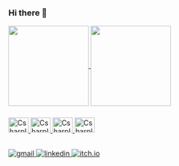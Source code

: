 ### Hi there 👋

<div>
  <a href="https://github.com/BrunoLimenzo">
  <img align="center" height="160em" src="https://github-readme-stats.vercel.app/api?username=BrunoLimenzo&counts_private=true&show_icons=true&theme=dark">
  <img align="center" height ="160em" src="https://github-readme-stats.vercel.app/api/top-langs/?username=BrunoLimenzo&theme=dark">
</div>

  ###
  
<div style="display: inline_block">
  <img alt="CsharpIcon" height="30px" width="40px" src="https://cdn.jsdelivr.net/gh/devicons/devicon/icons/csharp/csharp-original.svg">
  <img alt="CsharpIcon" height="30px" width="40px" src="https://cdn.jsdelivr.net/gh/devicons/devicon/icons/unity/unity-original.svg">
  <img alt="CsharpIcon" height="30px" width="40px" src="https://cdn.jsdelivr.net/gh/devicons/devicon/icons/html5/html5-original.svg">
  <img alt="CsharpIcon" height="30px" width="40px" src="https://cdn.jsdelivr.net/gh/devicons/devicon/icons/css3/css3-original.svg">
</div>
  
  ##

  <div>
    <a href="mailto:brunolimenzo0@gmail.com" target="_blank"> 
      <img alt="gmail" src="https://img.shields.io/badge/Gmail-D14836?style=for-the-badge&logo=gmail&logoColor=white"> 
    </a>
    <a href="https://www.linkedin.com/in/bruno-limenzo-0a2224230/" target="_blank"> 
       <img alt="linkedin" src="https://img.shields.io/badge/LinkedIn-0077B5?style=for-the-badge&logo=linkedin&logoColor=white">
    </a>
    <a href="https://brunolimenzo.itch.io/" target="_blank">
       <img alt="itch.io" src="https://img.shields.io/badge/Itch.io-FA5C5C?style=for-the-badge&logo=itch.io&logoColor=white">
    </a>
  </div>
